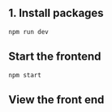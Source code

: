 ## 1. Install packages

```console
npm run dev
```


## Start the frontend

```console
npm start
```

## View the front end


